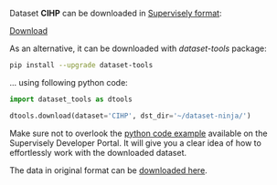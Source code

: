 Dataset **CIHP** can be downloaded in [Supervisely format](https://developer.supervisely.com/api-references/supervisely-annotation-json-format):

 [Download](https://assets.supervisely.com/remote/eyJsaW5rIjogInMzOi8vc3VwZXJ2aXNlbHktZGF0YXNldHMvMjMwM19DSUhQL2NpaHAtRGF0YXNldE5pbmphLnRhciIsICJzaWciOiAiTERPVEc5NExnc3ZwbTZPQVU2TG8vVDBXL2ZGeUFrc1pwc3VVejBJVm0ydz0ifQ==?response-content-disposition=attachment%3B%20filename%3D%22cihp-DatasetNinja.tar%22)

As an alternative, it can be downloaded with *dataset-tools* package:
``` bash
pip install --upgrade dataset-tools
```

... using following python code:
``` python
import dataset_tools as dtools

dtools.download(dataset='CIHP', dst_dir='~/dataset-ninja/')
```
Make sure not to overlook the [python code example](https://developer.supervisely.com/getting-started/python-sdk-tutorials/iterate-over-a-local-project) available on the Supervisely Developer Portal. It will give you a clear idea of how to effortlessly work with the downloaded dataset.

The data in original format can be [downloaded here](http://pan.baidu.com/s/1nvqmZBN).